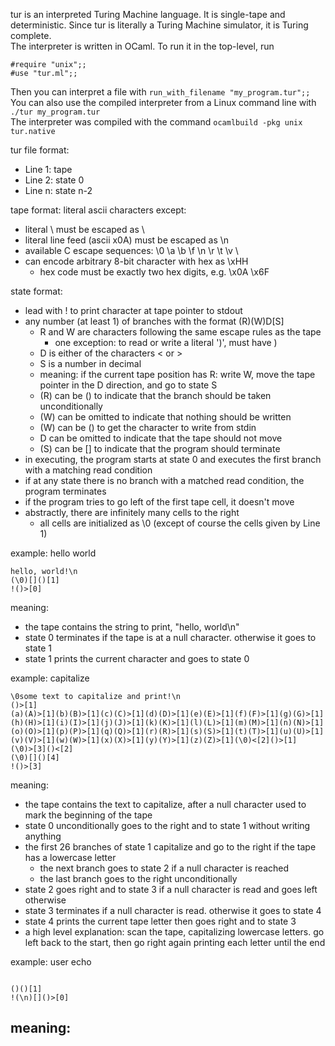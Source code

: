 tur is an interpreted Turing Machine language. It is single-tape and deterministic. Since tur is literally a Turing Machine simulator, it is Turing complete.   
The interpreter is written in OCaml. To run it in the top-level, run
```
#require "unix";;
#use "tur.ml";;
```
Then you can interpret a file with `run_with_filename "my_program.tur";;`
You can also use the compiled interpreter from a Linux command line with `./tur my_program.tur`  
The interpreter was compiled with the command `ocamlbuild -pkg unix tur.native`

tur file format:
- Line 1: tape
- Line 2: state 0
- Line n: state n-2

tape format: literal ascii characters except:
- literal \ must be escaped as \\
- literal line feed (ascii x0A) must be escaped as \n
- available C escape sequences: \0 \a \b \f \n \r \t \v \\
- can encode arbitrary 8-bit character with hex as \xHH
    - hex code must be exactly two hex digits, e.g. \x0A \x6F

state format:
- lead with ! to print character at tape pointer to stdout
- any number (at least 1) of branches with the format (R)(W)D[S]
    - R and W are characters following the same escape rules as the tape
        - one exception: to read or write a literal ')', must have \)
    - D is either of the characters < or >
    - S is a number in decimal
    - meaning: if the current tape position has R: write W, move the tape pointer in the D direction, and go to state S
    - (R) can be () to indicate that the branch should be taken unconditionally
    - (W) can be omitted to indicate that nothing should be written
    - (W) can be () to get the character to write from stdin
    - D can be omitted to indicate that the tape should not move
    - (S) can be [] to indicate that the program should terminate
- in executing, the program starts at state 0 and executes the first branch with a matching read condition
- if at any state there is no branch with a matched read condition, the program terminates
- if the program tries to go left of the first tape cell, it doesn't move
- abstractly, there are infinitely many cells to the right
    - all cells are initialized as \0 (except of course the cells given by Line 1)

example: hello world

```
hello, world!\n
(\0)[]()[1]
!()>[0]
```

meaning:
- the tape contains the string to print, "hello, world\n"
- state 0 terminates if the tape is at a null character. otherwise it goes to state 1
- state 1 prints the current character and goes to state 0

example: capitalize
```
\0some text to capitalize and print!\n
()>[1]
(a)(A)>[1](b)(B)>[1](c)(C)>[1](d)(D)>[1](e)(E)>[1](f)(F)>[1](g)(G)>[1](h)(H)>[1](i)(I)>[1](j)(J)>[1](k)(K)>[1](l)(L)>[1](m)(M)>[1](n)(N)>[1](o)(O)>[1](p)(P)>[1](q)(Q)>[1](r)(R)>[1](s)(S)>[1](t)(T)>[1](u)(U)>[1](v)(V)>[1](w)(W)>[1](x)(X)>[1](y)(Y)>[1](z)(Z)>[1](\0)<[2]()>[1]
(\0)>[3]()<[2]
(\0)[]()[4]
!()>[3]
```
meaning:
- the tape contains the text to capitalize, after a null character used to mark the beginning of the tape
- state 0 unconditionally goes to the right and to state 1 without writing anything
- the first 26 branches of state 1 capitalize and go to the right if the tape has a lowercase letter
    - the next branch goes to state 2 if a null character is reached
    - the last branch goes to the right unconditionally
- state 2 goes right and to state 3 if a null character is read and goes left otherwise
- state 3 terminates if a null character is read. otherwise it goes to state 4
- state 4 prints the current tape letter then goes right and to state 3
- a high level explanation: scan the tape, capitalizing lowercase letters. go left back to the start, then go right again printing each letter until the end

example: user echo
```

()()[1]
!(\n)[]()>[0]
```
meaning:
- 
